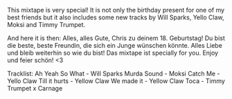 

This mixtape is very special! It is not only the birthday present for one of my best friends but it also includes some new tracks by Will Sparks, Yello Claw, Moksi and Timmy Trumpet.

And here it is then:
Alles, alles Gute, Chris zu deinem 18. Geburtstag! Du bist die beste, beste Freundin, die sich ein Junge wünschen könnte. Alles Liebe und bleib weiterhin so wie du bist! Das mixtape ist specially for you. Enjoy und feier schön! <3

Tracklist:
Ah Yeah So What - Will Sparks
Murda Sound - Moksi
Catch Me - Yello Claw
Till it hurts - Yellow Claw
We made it - Yellow Claw
Toca - Timmy Trumpet x Carnage
